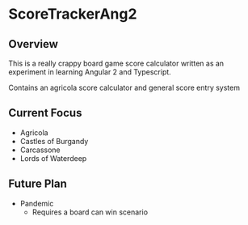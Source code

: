# ScoreTrackerAng2
## Overview
This is a really crappy board game score calculator written as an experiment in learning Angular 2 and Typescript.  

Contains an agricola score calculator and general score entry system

## Current Focus
+ Agricola
+ Castles of Burgandy
+ Carcassone
+ Lords of Waterdeep

## Future Plan
+ Pandemic
    - Requires a board can win scenario 
